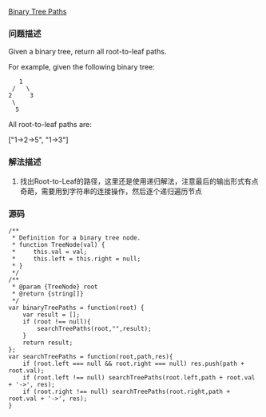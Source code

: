 [Binary Tree Paths](https://leetcode.com/problems/binary-tree-paths/description/)

### 问题描述
Given a binary tree, return all root-to-leaf paths.

For example, given the following binary tree:
```
   1
 /   \
2     3
 \
  5
```
All root-to-leaf paths are:

["1->2->5", "1->3"]

### 解法描述
1. 找出Root-to-Leaf的路径，这里还是使用递归解法，注意最后的输出形式有点奇葩，需要用到字符串的连接操作，然后逐个递归遍历节点

### 源码
```
/**
 * Definition for a binary tree node.
 * function TreeNode(val) {
 *     this.val = val;
 *     this.left = this.right = null;
 * }
 */
/**
 * @param {TreeNode} root
 * @return {string[]}
 */
var binaryTreePaths = function(root) {
    var result = [];
    if (root !== null){
    	searchTreePaths(root,"",result);
    }
    return result;
};
var searchTreePaths = function(root,path,res){
	if (root.left === null && root.right === null) res.push(path + root.val);
	if (root.left !== null) searchTreePaths(root.left,path + root.val + '->', res);
	if (root.right !== null) searchTreePaths(root.right,path + root.val + '->', res);
}
```
